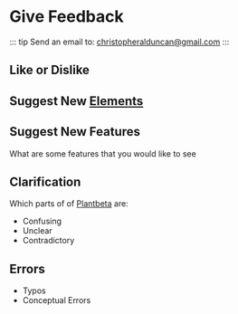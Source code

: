 # Give Feedback

::: tip Send an email to:
christopheralduncan@gmail.com
:::

## Like or Dislike

## Suggest New [Elements]()

## Suggest New Features

What are some features that you would like to see

## Clarification

Which parts of of [Plantbeta](/guide/introduction.html#what-is-plantbeta) are: 

- Confusing
- Unclear
- Contradictory


## Errors
- Typos
- Conceptual Errors
